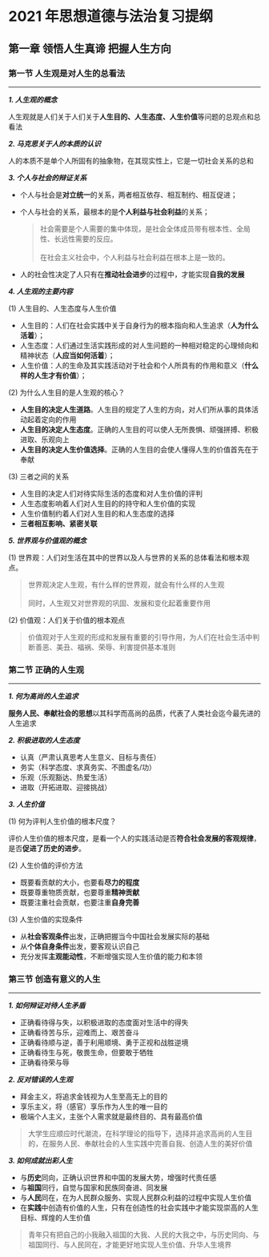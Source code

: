 # 2021 年思想道德与法治复习提纲

## 第一章 领悟人生真谛 把握人生方向

### 第一节 人生观是对人生的总看法

---

***1\. 人生观的概念***

人生观就是人们关于人们关于**人生目的、人生态度、人生价值**等问题的总观点和总看法

***2\. 马克思关于人的本质的认识***

人的本质不是单个人所固有的抽象物，在其现实性上，它是一切社会关系的总和

***3\. 个人与社会的辩证关系***

- 个人与社会是**对立统一**的关系，两者相互依存、相互制约、相互促进；  
- 个人与社会的关系，最根本的是**个人利益与社会利益**的关系；

    > 社会需要是个人需要的集中体现，是社会全体成员带有根本性、全局性、长远性需要的反应。<br><br>
    在社会主义社会中，个人利益与社会利益在根本上是一致的。

- 人的社会性决定了人只有在**推动社会进步**的过程中，才能实现**自我的发展**

***4\. 人生观的主要内容***

(1) 人生目的、人生态度与人生价值

- 人生目的：人们在社会实践中关于自身行为的根本指向和人生追求（**人为什么活着**）；  
- 人生态度：人们通过生活实践形成的对人生问题的一种相对稳定的心理倾向和精神状态（**人应当如何活着**）；
- 人生价值：人的生命及其实践活动对于社会和个人所具有的作用和意义（**什么样的人生才有价值**）；

(2) 为什么人生目的是人生观的核心？

- **人生目的决定人生道路**。人生目的规定了人生的方向，对人们所从事的具体活动起着定向的作用
- **人生目的决定人生态度**。正确的人生目的可以使人无所畏惧、顽强拼搏、积极进取、乐观向上
- **人生目的决定人生价值选择**。正确的人生目的会使人懂得人生的价值首先在于奉献

(3) 三者之间的关系

- 人生目的决定人们对待实际生活的态度和对人生价值的评判
- 人生态度影响着人们对人生目的的持守和人生价值的实现
- 人生价值制约着人们对人生目的和人生态度的选择
- **三者相互影响、紧密关联**

***5\. 世界观与价值观的概念***

(1) 世界观：人们对生活在其中的世界以及人与世界的关系的总体看法和根本观点。

> 世界观决定人生观，有什么样的世界观，就会有什么样的人生观<br><br>
同时，人生观又对世界观的巩固、发展和变化起着重要作用

(2) 价值观：人们关于价值的根本观点

> 价值观对于人生观的形成和发展有重要的引导作用，为人们在社会生活中判断善恶、美丑、福祸、荣辱、利害提供基本准则

### 第二节 正确的人生观

---

***1\. 何为高尚的人生追求***

**服务人民、奉献社会的思想**以其科学而高尚的品质，代表了人类社会迄今最先进的人生追求

***2\. 积极进取的人生态度***

- 认真（严肃认真思考人生意义、目标与责任）
- 务实（科学态度、求真务实、不图虚名/功）
- 乐观（乐观豁达、热爱生活）
- 进取（开拓进取、迎接挑战）

***3\. 人生价值***

(1) 何为评判人生价值的根本尺度？

评价人生价值的根本尺度，是看一个人的实践活动是否**符合社会发展的客观规律**，是否**促进了历史的进步**。

(2) 人生价值的评价方法

- 既要看贡献的大小，也要看**尽力的程度**
- 既要尊重物质贡献，也要尊重**精神贡献**
- 既要注重社会贡献，也要注重**自身完善**

(3) 人生价值的实现条件

- 从**社会客观条件**出发，正确把握当今中国社会发展实际的基础
- 从**个体自身条件**出发，要客观认识自己
- 充分发挥**主观能动性**，不断增强实现人生价值的能力和本领

### 第三节 创造有意义的人生

---

***1. 如何辩证对待人生矛盾***

- 正确看待得与失，以积极进取的态度面对生活中的得失
- 正确看待苦与乐，迎难而上、艰苦奋斗
- 正确看待顺与逆，善于利用顺境、勇于正视和战胜逆境
- 正确看待生与死，敬畏生命，但要敢于牺牲
- 正确看待荣与辱

***2. 反对错误的人生观***

- 拜金主义，将追求金钱视为人生至高无上的目的
- 享乐主义，将（感官）享乐作为人生的唯一目的
- 极端个人主义，主张个人需求就是最终目的、具有最高价值

> 大学生应顺应时代潮流，在科学理论的指导下，选择并追求高尚的人生目的，在服务人民、奉献社会的人生实践中完善自我、创造人生的美好价值

***3. 如何成就出彩人生***

- 与**历史**同向，正确认识世界和中国的发展大势，增强时代责任感
- 与**祖国**同行，自觉与国家和民族同奋进、同发展
- 与**人民**同在，在为人民群众服务、实现人民群众利益的过程中实现人生价值
- 在**实践**中创造有价值的人生，只有在创造性的社会实践中才能实现崇高的人生目标、辉煌的人生价值

> 青年只有把自己的小我融入祖国的大我、人民的大我之中，与历史同向、与祖国同行、与人民同在，才能更好地实现人生价值、升华人生境界

